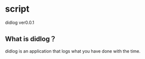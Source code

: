 # script

didlog ver0.0.1

## What is didlog？

didlog is an application that logs what you have done with the time.


